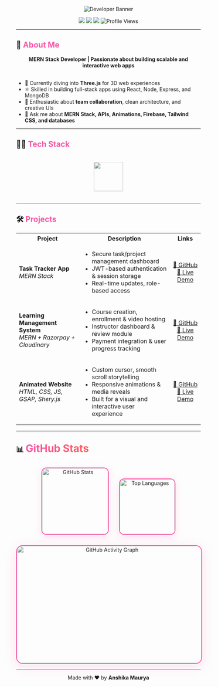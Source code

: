 <!-- Sleek Animated Developer Banner -->
<p align="center">
  <img src="https://capsule-render.vercel.app/api?type=waving&color=0:007ACC,100:1E90FF&height=240&section=header&text=Anshika%20Maurya%20%7C%20Full%20Stack%20Developer&fontSize=38&fontAlign=50&fontColor=ffffff&animation=twinkling" alt="Developer Banner" />
</p>

<p align="center">
  <a href="https://github.com/anshika-maurya" target="_blank"><img src="https://img.shields.io/github/followers/anshika-maurya?label=Follow&style=social" /></a>
  <a href="https://linkedin.com/in/anshika-maurya64" target="_blank"><img src="https://img.shields.io/badge/-LinkedIn-0A66C2?style=for-the-badge&logo=linkedin&logoColor=white" /></a>
  <a href="mailto:anshikamaurya6400@gmail.com"><img src="https://img.shields.io/badge/-Gmail-D14836?style=for-the-badge&logo=gmail&logoColor=white" /></a>
  <img src="https://komarev.com/ghpvc/?username=anshika-maurya&style=for-the-badge&color=F857A6" alt="Profile Views"/>
</p>

---

## 🚀 <span style="color:#F857A6">About Me</span>

<div align="center">
  <b>MERN Stack Developer | Passionate about building scalable and interactive web apps</b><br/>
  <br/>
  <ul align="left">
    <li>🌱 Currently diving into <b>Three.js</b> for 3D web experiences</li>
    <li>⚛️ Skilled in building full-stack apps using React, Node, Express, and MongoDB</li>
    <li>🤝 Enthusiastic about <b>team collaboration</b>, clean architecture, and creative UIs</li>
    <li>💬 Ask me about <b>MERN Stack, APIs, Animations, Firebase, Tailwind CSS, and databases</b></li>
  </ul>
</div>

---

## 🧑‍💻 <span style="color:#F857A6">Tech Stack</span>

<div align="center">
  <!-- Large, Animated, Professional Tech Icons -->
  <img src="https://skillicons.dev/icons?i=js,ts,react,nextjs,nodejs,express,mongodb,mysql,tailwind,html,css,git,github,postman,vercel,render&theme=dark&perline=8" height="80" style="margin:18px 0;"/>
</div>

---

## 🛠️ <span style="color:#F857A6">Projects</span>

<div align="center">

<table>
  <tr>
    <th align="center">Project</th>
    <th align="center">Description</th>
    <th align="center">Links</th>
  </tr>
  <tr>
    <td><strong>Task Tracker App</strong><br/><em>MERN Stack</em></td>
    <td align="left">
      <ul>
        <li>Secure task/project management dashboard</li>
        <li>JWT-based authentication & session storage</li>
        <li>Real-time updates, role-based access</li>
      </ul>
    </td>
    <td align="center">
      <a href="https://github.com/anshika-maurya/Task-Tracker" target="_blank">🔗 GitHub</a><br/>
      <a href="https://task-tracker-theta-steel.vercel.app/" target="_blank">🚀 Live Demo</a>
    </td>
  </tr>
  <tr>
    <td><strong>Learning Management System</strong><br/><em>MERN + Razorpay + Cloudinary</em></td>
    <td align="left">
      <ul>
        <li>Course creation, enrollment & video hosting</li>
        <li>Instructor dashboard & review module</li>
        <li>Payment integration & user progress tracking</li>
      </ul>
    </td>
    <td align="center">
      <a href="https://github.com/anshika-maurya/educational-platform" target="_blank">🔗 GitHub</a><br/>
      <a href="https://educational-platform-16.vercel.app/" target="_blank">🚀 Live Demo</a>
    </td>
  </tr>
  <tr>
    <td><strong>Animated Website</strong><br/><em>HTML, CSS, JS, GSAP, Shery.js</em></td>
    <td align="left">
      <ul>
        <li>Custom cursor, smooth scroll storytelling</li>
        <li>Responsive animations & media reveals</li>
        <li>Built for a visual and interactive user experience</li>
      </ul>
    </td>
    <td align="center">
      <a href="https://github.com/anshika-maurya/theCuberto" target="_blank">🔗 GitHub</a><br/>
      <a href="https://anshika-maurya.github.io/theCuberto/" target="_blank">🚀 Live Demo</a>
    </td>
  </tr>
</table>

</div>

---



## 📊 <span style="color:#F857A6; font-size:28px; font-weight:bold; background: linear-gradient(90deg, #F857A6 0%, #FF5858 100%); -webkit-background-clip: text; color: transparent;">GitHub Stats</span>

<p align="center">
  <img src="https://github-readme-stats.vercel.app/api?username=anshika-maurya&show_icons=true&theme=radical&hide_border=false&bg_color=0D1117&title_color=F857A6&icon_color=F857A6" alt="GitHub Stats" height="180" style="margin: 12px; border: 2.5px solid #F857A6; border-radius: 14px; box-shadow: 0 6px 20px rgba(248,87,166,0.18);"/>
  <img src="https://github-readme-stats.vercel.app/api/top-langs/?username=anshika-maurya&layout=compact&theme=radical&hide_border=false&bg_color=0D1117&title_color=F857A6" alt="Top Languages" height="150" style="margin: 12px; border: 2.5px solid #F857A6; border-radius: 14px; box-shadow: 0 6px 20px rgba(248,87,166,0.18);"/>
  <br/>
  <!-- Large, professional activity/contribution graph -->
  <img src="https://github-readme-activity-graph.vercel.app/graph?username=anshika-maurya&theme=github-compact&area=true&hide_border=false&color=F857A6&line=F857A6&point=FF5858&bg_color=0D1117" alt="GitHub Activity Graph" width="100%" height="320" style="margin: 16px 0 0 0; border: 2.5px solid #F857A6; border-radius: 18px; box-shadow: 0 8px 32px rgba(248,87,166,0.18); display: block;"/>
</p>

<!--
If the contribution/activity graph images are not showing:
- Make sure your repo is public.
- Sometimes these services are temporarily down or rate-limited by GitHub.
- Try opening the image URLs directly in your browser to check their status.
- You can also try alternative services or check for updates on the card provider's GitHub page.
-->

---



<p align="center">
  Made with ❤️ by <strong>Anshika Maurya</strong>
</p>
